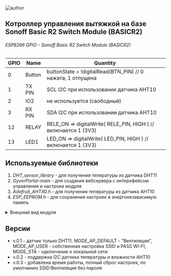 ![author](https://img.shields.io/badge/Autor-Александр%20Дмитрук-brightgreen)

## Котроллер управления вытяжкой на базе Sonoff Basic R2 Switch Module (BASICR2)
###### ESP8266 GPIO - Sonoff Basic R2 Switch Module (BASICR2)
| GPIO 	| Name 		| Quantity				 |
| ----- | ------- | ---------------	 | 
| 	0 	| Button 	|	buttonState = !digitalRead(BTN_PIN)			// 0 нажата; 1 отпущена	|
| 	1 	| TX PIN 	|	SCL I2C при использовании датчика AHT10		|
| 	2		| IO2 		| не используется (свободный)								|
| 	3 	| RX PIN	|	SDA I2C при использовании датчика AHT10		|
| 	12	| RELAY		|	RELE_ON	=> digitalWrite( RELE_PIN, HIGH ) // включается 1 (3V3)	|
| 	13	| LED1		|	LED_ON => digitalWrite( LED_PIN, HIGH )		// включается 1 (3V3)	|

## Используемые библиотеки 
1. _DHT_sensor_library_ - для получения тепературы из датчика DHT11
2. _GyverPortal-main_ - для создания вебсервера с интерефейсом управления и настроки модуля
3. _Adafruit_AHTX0.h_ - для получения тепературы из датчика AHT10
4. _ESP_EEPROM.h_ - для сохранения настроек в энергонезависимую память

<details>
<summary>Внешний вид модуля</summary>
  
![](https://community-assets.home-assistant.io/original/3X/a/7/a7e73ad500b293a8f1e94b5dc9e0ede56cddf1a8.jpeg)
  
</details>

##  Версии 
- v.0.1 - датчик только DHT11.  MODE_AP_DEFAULT - "Вентиляция",  MODE_AP_USER - собственная настройка SSID и PASS WI-FI,	MODE_STA - одключение к локальной сети
- v.0.2 - поддержка I2C датчика тепературы и влажности AHT10
- v.0.3 - добавлена время работы, полный сброс настроек, по умолчанию SSID:Вентиляция без пароля
